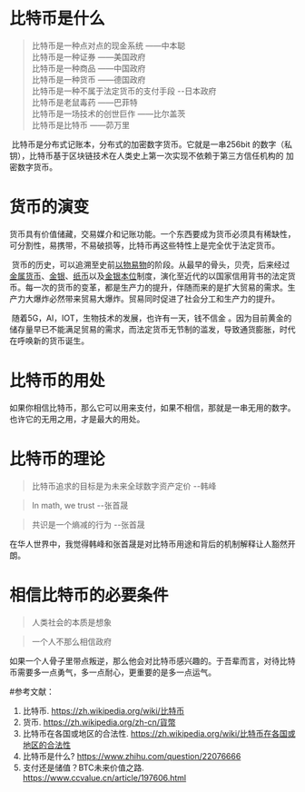 # 比特币是什么

>比特币是一种点对点的现金系统  ——中本聪  
>比特币是一种证券  ——美国政府  
>比特币是一种商品  ——中国政府  
>比特币是一种货币  ——德国政府  
>比特币是一种不属于法定货币的支付手段  --日本政府  
>比特币是老鼠毒药 ——巴菲特  
>比特币是一场技术的创世巨作 ——比尔盖茨  
>比特币是比特币  ——茆万里   

​		比特币是分布式记账本，分布式的加密数字货币。它就是一串256bit 的数字（私钥），比特币基于区块链技术在人类史上第一次实现不依赖于第三方信任机构的 加密数字货币。

# 货币的演变

​		货币具有价值储藏，交易媒介和记账功能。一个东西要成为货币必须具有稀缺性，可分割性，易携带，不易破损等，比特币再这些特性上是完全优于法定货币。

​		货币的历史，可以追溯至史前[以物易物](https://zh.wikipedia.org/wiki/以物易物)的阶段。从最早的骨头，贝壳，后来经过[金属货币](https://zh.wikipedia.org/wiki/金屬貨幣)、[金银](https://zh.wikipedia.org/w/index.php?title=金銀&action=edit&redlink=1)、[纸币](https://zh.wikipedia.org/wiki/紙幣)以及[金银本位](https://zh.wikipedia.org/w/index.php?title=金銀本位&action=edit&redlink=1)制度，演化至近代的以国家信用背书的法定货币。每一次的货币的变革，都是生产力的提升，伴随而来的是扩大贸易的需求。生产力大爆炸必然带来贸易大爆炸。贸易同时促进了社会分工和生产力的提升。

​		随着5G，AI，IOT，生物技术的发展，也许有一天，钱不信金 。因为目前黄金的储存量早已不能满足贸易的需求，而法定货币无节制的滥发，导致通货膨胀，时代在呼唤新的货币诞生。

# 比特币的用处

​		如果你相信比特币，那么它可以用来支付，如果不相信，那就是一串无用的数字。 也许它的无用之用，才是最大的用处。

# 比特币的理论

> 比特币追求的目标是为未来全球数字资产定价  --韩峰

> In math, we trust  --张首晟

> 共识是一个熵减的行为 --张首晟

​		在华人世界中，我觉得韩峰和张首晟是对比特币用途和背后的机制解释让人豁然开朗。

# 相信比特币的必要条件

> 人类社会的本质是想象

> 一个人不那么相信政府

​		如果一个人骨子里带点叛逆，那么他会对比特币感兴趣的。于吾辈而言，对待比特币需要多一点勇气，多一点耐心，更重要的是多一点运气。

#参考文献：

1. 比特币.
<https://zh.wikipedia.org/wiki/比特币>
2. 货币.
<https://zh.wikipedia.org/zh-cn/貨幣>
3. 比特币在各国或地区的合法性.
<https://zh.wikipedia.org/wiki/比特币在各国或地区的合法性>
4. 比特币是什么?
<https://www.zhihu.com/question/22076666>
5. 支付还是储值？BTC未来价值之路.
<https://www.ccvalue.cn/article/197606.html>




















